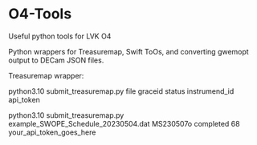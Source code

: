 # O4-Tools
Useful python tools for LVK O4 

Python wrappers for Treasuremap, Swift ToOs, and converting gwemopt output to DECam JSON files.

Treasuremap wrapper: 

python3.10 submit_treasuremap.py file graceid status instrumend_id api_token

python3.10 submit_treasuremap.py example_SWOPE_Schedule_20230504.dat MS230507o completed 68 your_api_token_goes_here

